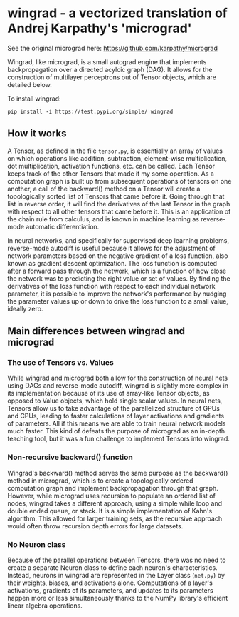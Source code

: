 # wingrad - a vectorized translation of Andrej Karpathy's 'micrograd'

See the original micrograd here: https://github.com/karpathy/micrograd

Wingrad, like micrograd, is a small autograd engine that implements backpropagation over a directed acylcic graph (DAG). It allows for the construction of multilayer perceptrons out of Tensor objects, which are detailed below.

To install wingrad:

```
pip install -i https://test.pypi.org/simple/ wingrad

```

## How it works

A Tensor, as defined in the file `tensor.py`, is essentially an array of values on which operations like addition, subtraction, element-wise multiplication, dot multiplication, activation functions, etc. can be called. Each Tensor keeps track of the other Tensors that made it my some operation. As a computation graph is built up from subsequent operations of tensors on one another, a call of the backward() method on a Tensor will create a topologically sorted list of Tensors that came before it. Going through that list in reverse order, it will find the derivatives of the last Tensor in the graph with respect to all other tensors that came before it. This is an application of the chain rule from calculus, and is known in machine learning as reverse-mode automatic differentiation.

In neural networks, and specifically for supervised deep learning problems, reverse-mode autodiff is useful because it allows for the adjustment of network parameters based on the negative gradient of a loss function, also known as gradient descent optimization. The loss function is computed after a forward pass through the network, which is a function of how close the network was to predicting the right value or set of values. By finding the derivatives of the loss function with respect to each individual network parameter, it is possible to improve the network's performance by nudging the parameter values up or down to drive the loss function to a small value, ideally zero. 

## Main differences between wingrad and micrograd

### The use of Tensors vs. Values
While wingrad and micrograd both allow for the construction of neural nets using DAGs and reverse-mode autodiff, wingrad is slightly more complex in its implementation because of its use of array-like Tensor objects, as opposed to Value objects, which hold single scalar values. In neural nets, Tensors allow us to take advantage of the parallelized structure of GPUs and CPUs, leading to faster calculations of layer activations and gradients of parameters. All if this means we are able to train neural network models much faster. This kind of defeats the purpose of micrograd as an in-depth teaching tool, but it was a fun challenge to implement Tensors into wingrad.

### Non-recursive backward() function
Wingrad's backward() method serves the same purpose as the backward() method in micrograd, which is to create a topologically ordered computation graph and implement backpropagation through that graph. However, while micrograd uses recursion to populate an ordered list of nodes, wingrad takes a different approach, using a simple while loop and double ended queue, or stack. It is a simple implementation of Kahn's algorithm. This allowed for larger training sets, as the recursive approach would often throw recursion depth errors for large datasets. 

### No Neuron class
Because of the parallel operations between Tensors, there was no need to create a separate Neuron class to define each neuron's characteristics. Instead, neurons in wingrad are represented in the Layer class (`net.py`) by their weights, biases, and activations alone. Computations of a layer's activations, gradients of its parameters, and updates to its parameters happen more or less simultaneously thanks to the NumPy library's efficient linear algebra operations.
